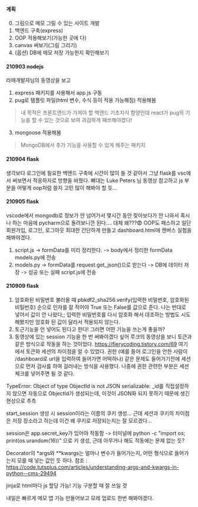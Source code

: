 #### 계획
0. 그림으로 메모 그릴 수 있는 사이트 개발
1. 백엔드 구축(express)
2. OOP 적용해보기(가능한 곳에 다)
3. canvas 써보기(그림 그리기)
4. (옵션) DB에 메모 저장 가능한지 확인해보기

#### 210903 nodejs
라매개발자님의 동영상을 보고 
1. express 패키지를 사용해서 app.js 구동
2. pug로 템플릿 파일(html 변수, 수식 등이 적용 가능해짐) 적용해봄
> 내 목적은 프론트엔드가 가져야 할 백엔드 기초지식 함양인데 react가 pug의 기능을 할 수 있는 것으로 보여 과감하게 패쓰해야겠다!
3. mongoose 적용해봄
> MongoDB에서 추가 기능을 사용할 수 있게 해주는 패키지

#### 210904 flask
생각보다 로그인에 필요한 백엔드 구축에 시간이 많이 들 것 같아서 그냥 flask를 vsc에서 써보면서 적응하자로 방향을 바꿨다.
뼈대는 Luke Peters 님 동영상 참고하고 js 부분을 어떻게 oop처럼 쓸지 고민 많이 해봐야 할 듯...

#### 210905 flask
vscode에서 mongodb로 정보가 안 넘어가서 몇시간 동안 찾아보다가 안 나와서 혹시나 하는 마음에 pycharm으로 돌려보니깐 된다.... 대체 왜???😨 OOP도 패스하고 일단 회원가입, 로그인, 로그아웃 최대한 간단하게 만들고 dashboard.html에 캔버스 실험을 해봐야겠다.
1. script.js -> formData를 미리 정리한다. -> body에서 정리한 formData models.py에 전송
2. models.py -> formData를 request.get_json()으로 받는다 -> DB에 데이터 저장 -> 성공 또는 실패 script.js에 전송

#### 210909 flask
1. 암호화된 비밀번호 불러올 때 pbkdf2_sha256.verify(입력한 비밀번호, 암호화된 비밀번호) 순으로 인자를 잘 적어야 True 또는 False를 값으로 준다.
나는 반대로 넣어서 값이 안 나왔다;; 입력한 비밀번호를 다시 암호화 해서 대조하는 방법도 시도해봤지만 암호화 된 값이 달라서 적용되지 않는다.
2. 토근기능을 안 넣어도 된다고 한다! 그러면 어떤 기능을 쓰는게 좋을까?
3. 동영상에 있는 session 기능을 한 번 써봐야겠다 싶어 루크의 동영상을 보니 토큰과 같은 방식으로 작동을 하는 것이었다. https://fierycoding.tistory.com/69 여기에서 토큰와 세션의 차이점을 알 수 있었다.
권한 (예를 들어 로그인을 안한 사람이 /dashboard로 url을 입력하여 들어가면 어떡하나) 같은 문제도 들어가기전에 세션으로 먼저 검사를 하여 걸러내는 방식을 사용했다. 나중에 권한 관련한 부분은 세션 체크를 넣어주면 될 것 같다.

TypeError: Object of type ObjectId is not JSON serializable: _id를 직접설정하지 않으면 자동으로 ObjectId가 생성되는데, 이것이 JSON화 되지 못하기 때문에 생긴 현상으로 추측

start_session 생성 시 session이라는 이름의 쿠키 생성... 근데 세션과 쿠키의 차이점은 저장 장소라고 하는데 이건 왜 쿠키로 저장되는지는 잘 모르겠다...

session은 app.secret_key가 있어야 작동함 -> 터미널에 python -c "import os; print(os.urandom(16))" 으로 키 생성, 근데 아무거나 해도 작동에는 문제 없는 듯?

Decorator의 *args와 **kwargs는 얼마나 변수가 들어가는지, 어떤 형식으로 들어가는지 모를 때 넣는 값인 듯 하다. 참조 : https://code.tutsplus.com/articles/understanding-args-and-kwargs-in-python--cms-29494

jinja로 html마다 js 할당 가능! 기능 구분할 때 잘 쓰일 것

내일은 빠르게 메모 앱 기능 만들어보고 모레 업로드 한번 해봐야겠다.